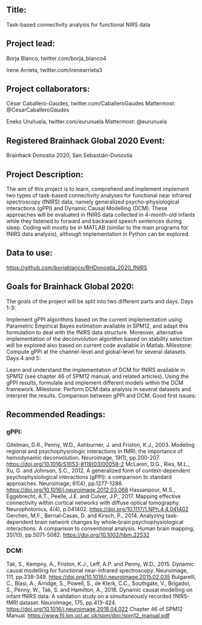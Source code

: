 ## Title:

Task-based connectivity analysis for functional NIRS data

## Project lead:

Borja Blanco, twitter.com/borja_blanco4

Irene Arrieta, twitter.com/irenearrieta3

## Project collaborators:

César Caballero-Gaudes, twitter.com/CaballeroGaudes Mattermost: @CesarCaballeroGaudes

Eneko Uruñuela, twitter.com/eurunuela Mattermost: @eurunuela

## Registered Brainhack Global 2020 Event:

Brainhack Donostia 2020, San Sebastián-Donostia

## Project Description:

The aim of this project is to learn, comprehend and implement implement two types of task-based connectivity analyses for functional near infrared spectroscopy (fNIRS) data, namely generalized psycho-physiological interactions (gPPI) and Dynamic Causal Modelling (DCM). These approaches will be evaluated in fNIRS data collected in 4-month-old infants while they listened to forward and backward speech sentences during sleep. Coding will mostly be in MATLAB (similar to the main programs for fNIRS data analysis), although implementation in Python can be explored.

## Data to use:

https://github.com/borjablanco/BHDonostia_2020_fNIRS

## Goals for Brainhack Global 2020:

The goals of the project will be split into two different parts and days.
Days 1-3:

Implement gPPI algorithms based on the current implementation using Parametric Empirical Bayes estimation available in SPM12, and adapt this formulation to deal with the fNIRS data structure. Moreover, alternative implementation of the deconvolution algorithm based on stability selection will be explored also based on current code available in Matlab. Milestone: Compute gPPI at the channel-level and global-level for several datasets.
Days 4 and 5:

Learn and understand the implementation of DCM for fNIRS available in SPM12 (see chapter 46 of SPM12 manual, and related articles).
Using the gPPI results, formulate and implement different models within the DCM framework.
Milestone: Perform DCM data analysis in several datasets and interpret the results. Comparison between gPPI and DCM.
Good first issues:

## Recommended Readings:

### gPPI:

Gitelman, D.R., Penny, W.D., Ashburner, J. and Friston, K.J., 2003. Modeling regional and psychophysiologic interactions in fMRI: the importance of hemodynamic deconvolution. Neuroimage, 19(1), pp.200-207. https://doi.org/10.1016/S1053-8119(03)00058-2
McLaren, D.G., Ries, M.L., Xu, G. and Johnson, S.C., 2012. A generalized form of context-dependent psychophysiological interactions (gPPI): a comparison to standard approaches. Neuroimage, 61(4), pp.1277-1286. https://doi.org/10.1016/j.neuroimage.2012.03.068
Hassanpour, M.S., Eggebrecht, A.T., Peelle, J.E. and Culver, J.P., 2017. Mapping effective connectivity within cortical networks with diffuse optical tomography. Neurophotonics, 4(4), p.041402. https://doi.org/10.1117/1.NPh.4.4.041402
Gerchen, M.F., Bernal‐Casas, D. and Kirsch, P., 2014. Analyzing task‐dependent brain network changes by whole‐brain psychophysiological interactions: A comparison to conventional analysis. Human brain mapping, 35(10), pp.5071-5082. https://doi.org/10.1002/hbm.22532

### DCM:

Tak, S., Kempny, A., Friston, K.J., Leff, A.P. and Penny, W.D., 2015. Dynamic causal modelling for functional near-infrared spectroscopy. Neuroimage, 111, pp.338-349. https://doi.org/10.1016/j.neuroimage.2015.02.035
Bulgarelli, C., Blasi, A., Arridge, S., Powell, S., de Klerk, C.C., Southgate, V., Brigadoi, S., Penny, W., Tak, S. and Hamilton, A., 2018. Dynamic causal modelling on infant fNIRS data: A validation study on a simultaneously recorded fNIRS-fMRI dataset. NeuroImage, 175, pp.413-424. https://doi.org/10.1016/j.neuroimage.2018.04.022
Chapter 46 of SPM12 Manual. https://www.fil.ion.ucl.ac.uk/spm/doc/spm12_manual.pdf
